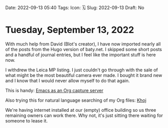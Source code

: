 Date: 2022-09-13 05:40
Tags: 
Icon: 🗓️
Slug: 2022-09-13
Draft: No

# Tuesday, September 13, 2022

With much help from David (Blot's creator), I have now imported nearly all of the posts from the Hugo version of baty.net. I skipped some short posts and a handful of journal entries, but I feel like the important stuff is here now. 

I withdrew the Leica MP listing. I just couldn't go through with the sale of what might be the most beautiful camera ever made. I bought it brand new and I know that I would never allow myself to do that again.

This is handy: [Emacs as an Org capture server](https://gist.github.com/progfolio/af627354f87542879de3ddc30a31adc1)

Also trying this for natural language searching of my Org files: [Khoj](https://github.com/debanjum/khoj#Demo)

We're having internet installed at our (empty) office building so us three remaining owners can work there. Why not, it's just sitting there waiting for someone to lease it.

